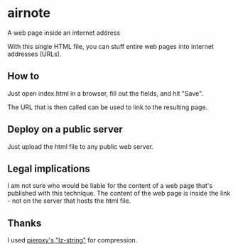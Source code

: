 # airnote

A web page inside an internet address

With this single HTML file, you can stuff entire web pages into internet addresses (URLs).

## How to

Just open index.html in a browser, fill out the fields, and hit "Save".

The URL that is then called can be used to link to the resulting page.

## Deploy on a public server

Just upload the html file to any public web server.

## Legal implications

I am not sure who would be liable for the content of a web page that's published with this technique. 
The content of the web page is inside the link - not on the server that hosts the html file.

## Thanks

I used [pieroxy's "lz-string"](https://github.com/pieroxy/lz-string/) for compression.
